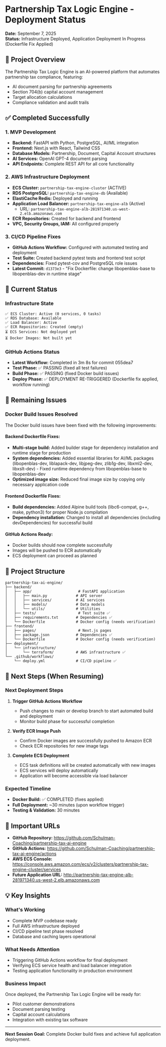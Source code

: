 # Partnership Tax Logic Engine - Deployment Status

**Date:** September 7, 2025  
**Status:** Infrastructure Deployed, Application Deployment In Progress (Dockerfile Fix Applied)

## 🎯 Project Overview

The Partnership Tax Logic Engine is an AI-powered platform that automates partnership tax compliance, featuring:
- AI document parsing for partnership agreements
- Section 704(b) capital account management
- Target allocation calculations
- Compliance validation and audit trails

## ✅ Completed Successfully

### 1. MVP Development
- **Backend:** FastAPI with Python, PostgreSQL, AI/ML integration
- **Frontend:** Next.js with React, Tailwind CSS
- **Database Models:** Partnership, Document, Capital Account structures
- **AI Services:** OpenAI GPT-4 document parsing
- **API Endpoints:** Complete REST API for all core functionality

### 2. AWS Infrastructure Deployment
- **ECS Cluster:** `partnership-tax-engine-cluster` (ACTIVE)
- **RDS PostgreSQL:** `partnership-tax-engine-db` (Available)
- **ElastiCache Redis:** Deployed and running
- **Application Load Balancer:** `partnership-tax-engine-alb` (Active)
  - URL: `partnership-tax-engine-alb-281971340.us-west-2.elb.amazonaws.com`
- **ECR Repositories:** Created for backend and frontend
- **VPC, Security Groups, IAM:** All configured properly

### 3. CI/CD Pipeline Fixes
- **GitHub Actions Workflow:** Configured with automated testing and deployment
- **Test Suite:** Created backend pytest tests and frontend test script
- **Dependencies:** Fixed pytest-cov and PostgreSQL role issues
- **Latest Commit:** `d1373e3` - "Fix Dockerfile: change libopenblas-base to libopenblas-dev in runtime stage"

## 🔄 Current Status

### Infrastructure State
```
✅ ECS Cluster: Active (0 services, 0 tasks)
✅ RDS Database: Available
✅ Load Balancer: Active
✅ ECR Repositories: Created (empty)
⏳ ECS Services: Not deployed yet
⏳ Docker Images: Not built yet
```

### GitHub Actions Status
- **Latest Workflow:** Completed in 3m 8s for commit 055dea7
- **Test Phase:** ✅ PASSING (fixed all test failures)
- **Build Phase:** ✅ PASSING (fixed Docker build issues)
- **Deploy Phase:** ✅ DEPLOYMENT RE-TRIGGERED (Dockerfile fix applied, workflow running)

## 🚧 Remaining Issues

### Docker Build Issues Resolved
The Docker build issues have been fixed with the following improvements:

#### Backend Dockerfile Fixes:
- **Multi-stage build:** Added builder stage for dependency installation and runtime stage for production
- **System dependencies:** Added essential libraries for AI/ML packages (libopenblas-dev, liblapack-dev, libjpeg-dev, zlib1g-dev, libxml2-dev, libxslt-dev) - Fixed runtime dependency from libopenblas-base to libopenblas-dev
- **Optimized image size:** Reduced final image size by copying only necessary application code

#### Frontend Dockerfile Fixes:
- **Build dependencies:** Added Alpine build tools (libc6-compat, g++, make, python3) for proper Node.js compilation
- **Dependency installation:** Changed to install all dependencies (including devDependencies) for successful build

#### GitHub Actions Ready:
- Docker builds should now complete successfully
- Images will be pushed to ECR automatically
- ECS deployment can proceed as planned

## 📁 Project Structure
```
partnership-tax-ai-engine/
├── backend/
│   ├── app/                     # FastAPI application
│   │   ├── main.py             # API server
│   │   ├── services/           # AI services
│   │   ├── models/             # Data models
│   │   └── utils/              # Utilities
│   ├── tests/                   # Test suite ✅
│   ├── requirements.txt        # Dependencies ✅
│   └── Dockerfile              # Docker config (needs verification)
├── frontend/
│   ├── pages/                   # Next.js pages
│   ├── package.json            # Dependencies ✅
│   └── Dockerfile              # Docker config (needs verification)
├── deployment/
│   └── infrastructure/
│       └── terraform/          # AWS infrastructure ✅
└── .github/workflows/
    └── deploy.yml              # CI/CD pipeline ✅
```

## 🎯 Next Steps (When Resuming)

### Next Deployment Steps
1. **Trigger GitHub Actions Workflow**
   - Push changes to main or develop branch to start automated build and deployment
   - Monitor build phase for successful completion

2. **Verify ECR Image Push**
   - Confirm Docker images are successfully pushed to Amazon ECR
   - Check ECR repositories for new image tags

3. **Complete ECS Deployment**
   - ECS task definitions will be created automatically with new images
   - ECS services will deploy automatically
   - Application will become accessible via load balancer

### Expected Timeline
- **Docker Build:** ✅ COMPLETED (fixes applied)
- **Full Deployment:** ~30 minutes (upon workflow trigger)
- **Testing & Validation:** 30 minutes

## 🔗 Important URLs

- **GitHub Repository:** https://github.com/Schulman-Coaching/partnership-tax-ai-engine
- **GitHub Actions:** https://github.com/Schulman-Coaching/partnership-tax-ai-engine/actions
- **AWS ECS Console:** https://console.aws.amazon.com/ecs/v2/clusters/partnership-tax-engine-cluster/services
- **Future Application URL:** http://partnership-tax-engine-alb-281971340.us-west-2.elb.amazonaws.com

## 💡 Key Insights

### What's Working
- Complete MVP codebase ready
- Full AWS infrastructure deployed
- CI/CD pipeline test phase resolved
- Database and caching layers operational

### What Needs Attention
- Triggering GitHub Actions workflow for final deployment
- Verifying ECS service health and load balancer integration
- Testing application functionality in production environment

### Business Impact
Once deployed, the Partnership Tax Logic Engine will be ready for:
- Pilot customer demonstrations
- Document parsing testing
- Capital account calculations
- Integration with existing tax software

---
**Next Session Goal:** Complete Docker build fixes and achieve full application deployment.